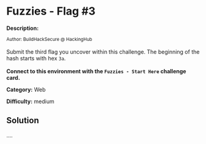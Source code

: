 # Fuzzies - Flag #3

**Description:**

<small>Author: BuildHackSecure @ HackingHub</small><br><br>Submit the third flag you uncover within this challenge. The beginning of the hash starts with hex <code>3a</code>. <br><br> <b>Connect to this environment with the <code>Fuzzies - Start Here</code> challenge card.</b>


**Category:** Web

**Difficulty:** medium

## Solution

....
